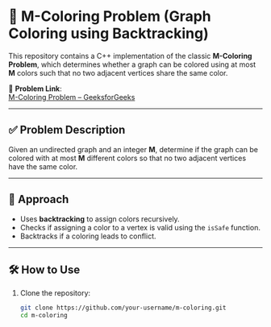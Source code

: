 # 🎨 M-Coloring Problem (Graph Coloring using Backtracking)

This repository contains a C++ implementation of the classic **M-Coloring Problem**, which determines whether a graph can be colored using at most **M** colors such that no two adjacent vertices share the same color.

🔗 **Problem Link**:  
[M-Coloring Problem – GeeksforGeeks](https://www.geeksforgeeks.org/problems/m-coloring-problem-1587115620/1)

---

## ✅ Problem Description

Given an undirected graph and an integer **M**, determine if the graph can be colored with at most **M** different colors so that no two adjacent vertices have the same color.

---

## 🧠 Approach

- Uses **backtracking** to assign colors recursively.
- Checks if assigning a color to a vertex is valid using the `isSafe` function.
- Backtracks if a coloring leads to conflict.

---

## 🛠️ How to Use

1. Clone the repository:

   ```bash
   git clone https://github.com/your-username/m-coloring.git
   cd m-coloring



